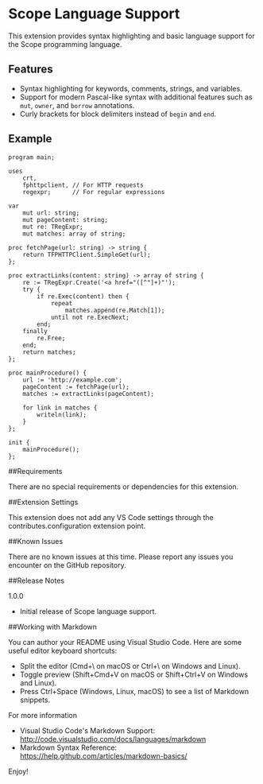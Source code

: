 # Scope Language Support

This extension provides syntax highlighting and basic language support for the Scope programming language.

## Features

- Syntax highlighting for keywords, comments, strings, and variables.
- Support for modern Pascal-like syntax with additional features such as `mut`, `owner`, and `borrow` annotations.
- Curly brackets for block delimiters instead of `begin` and `end`.

## Example

```scope
program main;

uses
    crt,
    fphttpclient, // For HTTP requests
    regexpr;      // For regular expressions

var
    mut url: string;
    mut pageContent: string;
    mut re: TRegExpr;
    mut matches: array of string;

proc fetchPage(url: string) -> string {
    return TFPHTTPClient.SimpleGet(url);
};

proc extractLinks(content: string) -> array of string {
    re := TRegExpr.Create('<a href="([^"]+)"');
    try {
        if re.Exec(content) then {
            repeat
                matches.append(re.Match[1]);
            until not re.ExecNext;
        end;
    finally
        re.Free;
    end;
    return matches;
};

proc mainProcedure() {
    url := 'http://example.com';
    pageContent := fetchPage(url);
    matches := extractLinks(pageContent);
    
    for link in matches {
        writeln(link);
    }
};

init {
    mainProcedure();
};
```

##Requirements

There are no special requirements or dependencies for this extension.

##Extension Settings

This extension does not add any VS Code settings through the contributes.configuration extension point.

##Known Issues

There are no known issues at this time. Please report any issues you encounter on the GitHub repository.

##Release Notes

1.0.0

- Initial release of Scope language support.

##Working with Markdown

You can author your README using Visual Studio Code. Here are some useful editor keyboard shortcuts:

- Split the editor (Cmd+\ on macOS or Ctrl+\ on Windows and Linux).
- Toggle preview (Shift+Cmd+V on macOS or Shift+Ctrl+V on Windows and Linux).
- Press Ctrl+Space (Windows, Linux, macOS) to see a list of Markdown snippets.

For more information

- Visual Studio Code's Markdown Support: http://code.visualstudio.com/docs/languages/markdown
- Markdown Syntax Reference: https://help.github.com/articles/markdown-basics/

Enjoy!